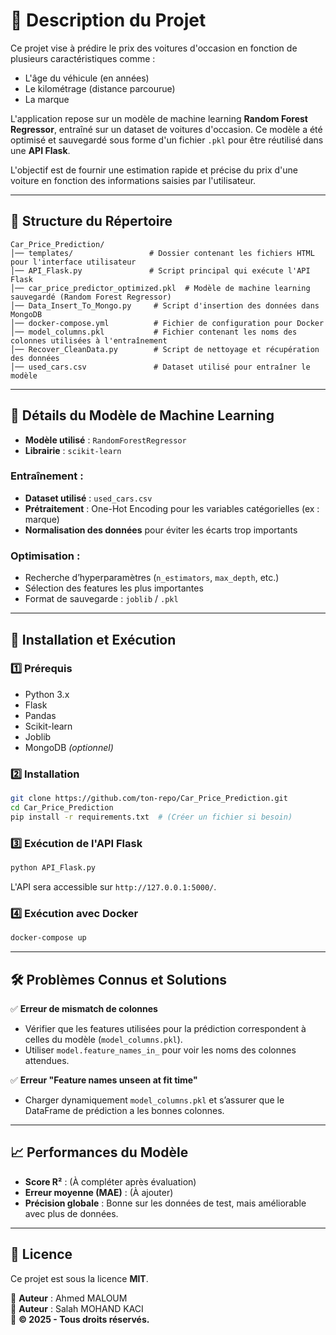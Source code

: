 # 📌 Description du Projet
Ce projet vise à prédire le prix des voitures d'occasion en fonction de plusieurs caractéristiques comme :

- L'âge du véhicule (en années)
- Le kilométrage (distance parcourue)
- La marque

L'application repose sur un modèle de machine learning **Random Forest Regressor**, entraîné sur un dataset de voitures d'occasion. Ce modèle a été optimisé et sauvegardé sous forme d'un fichier `.pkl` pour être réutilisé dans une **API Flask**.

L'objectif est de fournir une estimation rapide et précise du prix d'une voiture en fonction des informations saisies par l'utilisateur.

---

## 📂 Structure du Répertoire
```
Car_Price_Prediction/
│── templates/                 # Dossier contenant les fichiers HTML pour l'interface utilisateur
│── API_Flask.py               # Script principal qui exécute l'API Flask
│── car_price_predictor_optimized.pkl  # Modèle de machine learning sauvegardé (Random Forest Regressor)
│── Data_Insert_To_Mongo.py     # Script d'insertion des données dans MongoDB
│── docker-compose.yml          # Fichier de configuration pour Docker
│── model_columns.pkl           # Fichier contenant les noms des colonnes utilisées à l'entraînement
│── Recover_CleanData.py        # Script de nettoyage et récupération des données
│── used_cars.csv               # Dataset utilisé pour entraîner le modèle
```

---

## 🧠 Détails du Modèle de Machine Learning

- **Modèle utilisé** : `RandomForestRegressor`
- **Librairie** : `scikit-learn`

### Entraînement :
- **Dataset utilisé** : `used_cars.csv`
- **Prétraitement** : One-Hot Encoding pour les variables catégorielles (ex : marque)
- **Normalisation des données** pour éviter les écarts trop importants

### Optimisation :
- Recherche d’hyperparamètres (`n_estimators`, `max_depth`, etc.)
- Sélection des features les plus importantes
- Format de sauvegarde : `joblib` / `.pkl`

---

## 🚀 Installation et Exécution

### 1️⃣ Prérequis
- Python 3.x
- Flask
- Pandas
- Scikit-learn
- Joblib
- MongoDB *(optionnel)*

### 2️⃣ Installation
```bash
git clone https://github.com/ton-repo/Car_Price_Prediction.git
cd Car_Price_Prediction
pip install -r requirements.txt  # (Créer un fichier si besoin)
```

### 3️⃣ Exécution de l'API Flask
```bash
python API_Flask.py
```
L'API sera accessible sur `http://127.0.0.1:5000/`.

### 4️⃣ Exécution avec Docker
```bash
docker-compose up
```

---

## 🛠 Problèmes Connus et Solutions

✅ **Erreur de mismatch de colonnes**
- Vérifier que les features utilisées pour la prédiction correspondent à celles du modèle (`model_columns.pkl`).
- Utiliser `model.feature_names_in_` pour voir les noms des colonnes attendues.

✅ **Erreur "Feature names unseen at fit time"**
- Charger dynamiquement `model_columns.pkl` et s’assurer que le DataFrame de prédiction a les bonnes colonnes.

---

## 📈 Performances du Modèle
- **Score R²** : (À compléter après évaluation)
- **Erreur moyenne (MAE)** : (À ajouter)
- **Précision globale** : Bonne sur les données de test, mais améliorable avec plus de données.

---

## 📜 Licence
Ce projet est sous la licence **MIT**.

🔹 **Auteur** : Ahmed MALOUM  
🔹 **Auteur** : Salah MOHAND KACI  
🔹 **© 2025 - Tous droits réservés.**
